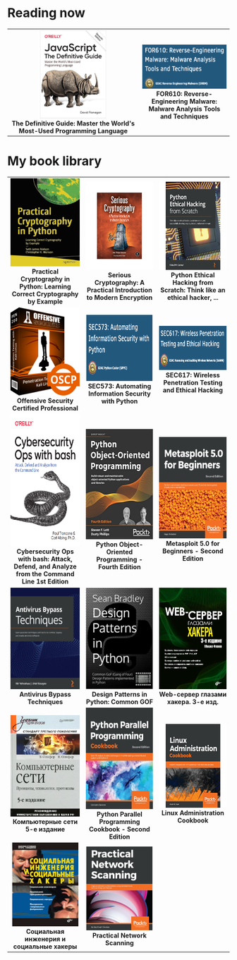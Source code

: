 <h1>Reading now</h1>

<table>
    <tr>
      <td align="center" width="300">
        <a href="https://www.amazon.com/Art-64-Bit-Assembly-Language-ebook/dp/B08H177DFB/ref=sr_1_1?keywords=The+Art+of+64-Bit+Assembly&qid=1637829087&qsid=141-2839033-0258623&s=digital-text&sr=1-1&sres=B08H177DFB%2CB00XYVZNHC&srpt=ABIS_BOOK">
            <img  src="./resources/JS The Definitive Guide.jpeg" width="150" height="200" />
        </a>
        <br>
        <b>
            The Definitive Guide: Master the World's Most-Used Programming Language
        </b>
      </td>
      <td align="center" width="200">
        <a href="https://www.sans.org/cyber-security-courses/reverse-engineering-malware-malware-analysis-tools-techniques/">
            <img  src="./resources/FOR610.png" width="200" height="100" />
        </a>
        <br>
        <b>
            FOR610: Reverse-Engineering Malware: Malware Analysis Tools and Techniques
        </b>
      </td>
    </tr>
</table>


<h1>My book library</h1>

<table>
  <tr>
      <td align="center" width="200">
        <a href="https://www.amazon.com/    Practical-Cryptography-Python-Learning-Correct/dp/1484248996">
            <img  src="./resources/PracticalCrypto.svg" width="200" height="200" />
        </a>
        <b>
          Practical Cryptography in Python: Learning Correct Cryptography by Example
        </b>
      </td>
      <td align="center" width="200">
        <a href="https://www.amazon.com/            Serious-Cryptography-Practical-Introduction-Encryption/dp/1593278268">
          <img  src="./resources/SeriousCryptography.png" width="200" height="200"/>
        </a>
        <b>
            Serious Cryptography: A Practical Introduction to Modern    Encryption
        </b>
      </td>
        <td align="center" width="200">
            <a href="https://www.amazon.com/Python-Ethical-Hacking-Scratch-successfully/dp/1838829504/ref=sr_1_1?keywords=Python+Ethical+Hacking+from+Scratch%3A+Think+like+an+ethical+hacker&qid=1637829205&qsid=141-2839033-0258623&s=books&sr=1-1&sres=1838829504&srpt=ABIS_BOOK">
              <img  src="./resources/EthicalHackingFromScratch.png" width="200"     height="200" />
            </a>
            <b>
                Python Ethical Hacking from Scratch: Think like an ethical hacker, ...
            </b>
        </td>
      <tr>
        <td align="center" width="200">
            <a href="https://www.offensive-security.com/pwk-oscp/">
              <img  src="./resources/OSCP.png" width="200"     height="200" />
            </a>
            <b>
                Offensive Security Certified Professional
            </b>
        </td>
        <td align="center" width="200">
            <a href="https://www.sans.org/cyber-security-courses/automating-information-security-with-python/">
              <img  src="./resources/SEC573.png" width="150" height="150" />
            </a>
            <b>
                SEC573: Automating Information Security with Python
            </b>
        </td>
        <td align="center" width="200">
            <a href="https://www.sans.org/cyber-security-courses/wireless-penetration-testing-ethical-hacking/">
              <img  src="./resources/SEC617.png" width="200" height="100" />
            </a>
            <b>
                SEC617: Wireless Penetration Testing and Ethical Hacking
            </b>
        </td>
      </tr>
        <td align="center" width="200">
            <a href="https://www.amazon.com/Cybersecurity-Ops-bash-Analyze-Command/dp/1492041319">
              <img  src="./resources/CyberOpsWithBash.png" width="300" height="300" />
            </a>
            <b>
                Cybersecurity Ops with bash: Attack, Defend, and Analyze from the Command Line 1st Edition 
            </b>
        </td>
        <td align="center" width="200">
            <a href="https://www.packtpub.com/product/python-object-oriented-programming-fourth-edition/9781801077262">
              <img  src="./resources/PythonOOP.jpg" width="300" height="250" />
            </a>
            <b>
                Python Object-Oriented Programming - Fourth Edition 
            </b>
        </td>
        <td align="center" width="200">
            <a href="https://www.packtpub.com/product/metasploit-5-0-for-beginners-second-edition/9781838982669">
              <img  src="./resources/Metasploit5.png" width="300" height="230" />
            </a>
            <b>
                Metasploit 5.0 for Beginners - Second Edition
            </b>
        </td>
    </tr>
    <tr>
        <td align="center" width="200">
            <a href="https://www.amazon.com/Antivirus-Bypass-Techniques-practical-techniques/dp/1801079749">
              <img  src="./resources/AntivirusBypassTech.jpg" width="300" height="230" />
            </a>
            <b>
                Antivirus Bypass Techniques
            </b>
        </td>
        <td align="center" width="200">
            <a href="https://www.amazon.com/    Design-Patterns-Python-Common-implemented-ebook/dp/B08Z282SBC/  ref=sr_1_2?keywords=Design+patterns+in+python&qid=1637791780& qsid=141-2839033-0258623&s=books&sr=1-2& sres=1789615852%2CB08Z282SBC%2C1784398780%2C1096719932%2C1788837487%2C14 92052205%2C1491946008%2CB00HZ41PGC%2C144939292X%2C0521540518%2C153771394 9%2C1617296279%2C1492075337%2C1118290275%2C0201633612%2C1492051365&  srpt=ABIS_BOOK">
                <img  src="./resources/DesignPatternsInPython.jpg" width="300"    height="230" />
            </a>
            <b>
                Design Patterns in Python: Common GOF
            </b>
        </td>
        <td align="center" width="200">
            <a href="https://bhv.ru/product/web-server-glazami-hakera-3-e-izd/">
                <img  src="./resources/FlenovWebServer.jpg" width="300"    height="230" />
            </a>
            <b>
                Web-сервер глазами хакера. 3-е изд.
            </b>
        </td>
    </tr>
    <tr>
        <td align="center" width="200">
            <a>
                <img  src="./resources/Olifer.png" width="300"    height="230" />
            </a>
            <b>
                Компьютерные сети 5-е издание
            </b>
        </td>
        <td align="center" width="200">
            <a href="https://www.packtpub.com/product/python-parallel-programming-cookbook-second-edition/9781789533736">
                <img  src="./resources/PythonParallelProgramming.jpg" width="300"    height="230" />
            </a>
            <b>
                Python Parallel Programming Cookbook - Second Edition 
            </b>
        </td>
        <td align="center" width="200">
            <a href="https://www.packtpub.com/product/linux-administration-cookbook/9781789342529">
                <img  src="./resources/LinuxAdministration.png" width="200"    height="190" />
            </a>
            <b>
                Linux Administration Cookbook 
            </b>
        </td>
    </tr>
    <tr>
        <td align="center" width="200">
            <a href="https://www.litres.ru/igor-simdyanov/socialnaya-inzheneriya-i-socialnye-hakery/otzivi/">
                <img  src="./resources/SocialEngineering.jpg" width="150"    height="190" />
            </a>
            <b>
                Социальная инженерия и социальные хакеры
            </b>
        </td>
        <td align="center" width="200">
            <a href="https://www.amazon.com/Practical-Network-Scanning-vulnerabilities-standard/dp/1788839234">
                <img  src="./resources/PracticalNetworkScanning.png" width="150"    height="190" />
            </a>
            <b>
                Practical Network Scanning
            </b>
        </td>
    </tr>


</table>  
